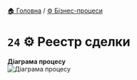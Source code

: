 ﻿[🏠 Головна](../../../README.MD) / [⚙️ Бізнес-процеси](../../README.MD) 

# `24` ⚙️ Реестр сделки

**Діаграма процесу**  
![Діаграма процесу](./Pictures/ProcDiagram.png)